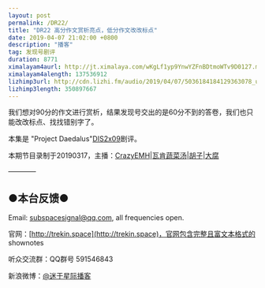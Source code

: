 ```yaml
---
layout: post
permalink: /DR22/
title: "DR22 高分作文赏析亮点，低分作文改改标点"
date: 2019-04-07 21:02:00 +0800
description: "播客"
tag: 发现号剧评
duration: 8771
ximalayam4aurl: http://jt.ximalaya.com/wKgLf1yp9YnwYZFnBDtmoWTv9D0127.m4a?channel=rss&amp;album_id=3135361&amp;track_id=174342242&amp;uid=6418191&amp;jt=http://audio.xmcdn.com/group55/M02/2E/5C/wKgLf1yp9YnwYZFnBDtmoWTv9D0127.m4a
ximalayam4alength: 137536912
lizhimp3url: http://cdn.lizhi.fm/audio/2019/04/07/5036184184129363078_ud.mp3
lizhimp3length: 350897667
---   
```


我们想对90分的作文进行赏析，结果发现号交出的是60分不到的答卷，我们也只能改改标点、找找错别字了。

本集是 &quot;Project Daedalus&quot;[DIS](https://memory-alpha.fandom.com/wiki/DIS)[2x09](https://memory-alpha.fandom.com/wiki/DIS_Season_2)剧评。

本期节目录制于20190317，主播：[CrazyEMH](mailto:emh@trekin.space)\|[瓦肯蔬菜汤](http://weibo.com/u/5013547255)\|[胡子](https://weibo.com/p/1005051764117203)\|[大腐](https://weibo.com/u/5113590549)

————

## ●本台反馈●

Email: [subspacesignal@qq.com](mailto:subspacesignal@qq.com), all frequencies open.

官网：[http://trekin.space](http://trekin.space)，官网包含完整且富文本格式的 shownotes

听众交流群：QQ群号 591546843

新浪微博：[@迷于星际播客](http://weibo.com/lostinst)

